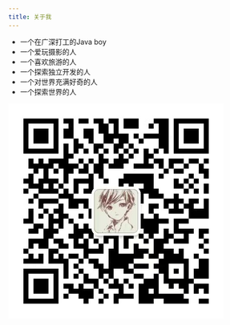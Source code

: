 ```yaml
---
title: 关于我
---
```


- 一个在广深打工的Java boy
- 一个爱玩摄影的人
- 一个喜欢旅游的人
- 一个探索独立开发的人
- 一个对世界充满好奇的人
- 一个探索世界的人

![欢迎大家关注我的公众号](image/public.jpg)
